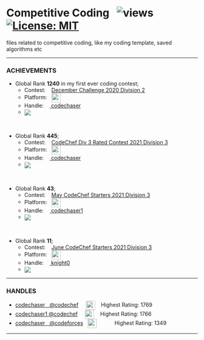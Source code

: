 # Competitive Coding &nbsp; ![views](https://visitor-badge.glitch.me/badge?page_id=code-chaser.competitive-coding) &nbsp;[![License: MIT](https://img.shields.io/badge/License-MIT-yellow.svg)](https://opensource.org/licenses/MIT)
files related to competitive coding, like my coding template, saved algorithms etc

___

### ACHIEVEMENTS
* Global Rank **1240** in my first ever coding contest;
    * Contest: &nbsp;&nbsp; <a href="https://www.codechef.com/DEC20B">December Challenge 2020 Division 2</a>
    * Platform: &nbsp; <a href="https://www.codechef.com"><img align="center" src="https://logo.clearbit.com/codechef.com" alt="codechef" height="24" width="" padding="" /></a>
    * Handle: &nbsp;&nbsp;&nbsp;<a href="https://www.codechef.com/users/codechaser" target="blank"> codechaser</a>
    * <img align="center" src="https://user-images.githubusercontent.com/63065397/122634315-19041a00-d0fb-11eb-8db9-9dced957e9ca.png">


<br>

* Global Rank **445**;
    * Contest: &nbsp;&nbsp; <a href="https://www.codechef.com/CCRC21C">CodeChef Div 3 Rated Contest 2021 Division 3</a>
    * Platform: &nbsp; <a href="https://www.codechef.com"><img align="center" src="https://logo.clearbit.com/codechef.com" alt="codechef" height="24" width="" padding="" /></a>
    * Handle: &nbsp;&nbsp;&nbsp;<a href="https://www.codechef.com/users/codechaser" target="blank"> codechaser</a>
    * <img align="center" src="https://user-images.githubusercontent.com/63065397/123522305-1cd70400-d6da-11eb-8c99-abaec7172dbf.png">

<br>

* Global Rank **43**;
    * Contest: &nbsp;&nbsp; <a href="https://www.codechef.com/START4C">May CodeChef Starters 2021 Division 3</a>
    * Platform: &nbsp; <a href="https://www.codechef.com"><img align="center" src="https://logo.clearbit.com/codechef.com" alt="codechef" height="24" width="" padding="" /></a>
    * Handle: &nbsp;&nbsp;&nbsp;<a href="https://www.codechef.com/users/codechaser1" target="blank"> codechaser1</a>
    * <img align="center" src="https://user-images.githubusercontent.com/63065397/122634236-a3984980-d0fa-11eb-9ea8-889acec7e7d7.png">

<br>

* Global Rank **11**;
    * Contest: &nbsp;&nbsp; <a href="https://www.codechef.com/START5C">June CodeChef Starters 2021 Division 3</a>
    * Platform: &nbsp; <a href="https://www.codechef.com"><img align="center" src="https://logo.clearbit.com/codechef.com" alt="codechef" height="24" width="" padding="" /></a>
    * Handle: &nbsp;&nbsp;&nbsp;<a href="https://www.codechef.com/users/knight0" target="blank"> knight0</a>
    * <img align="center" src="https://user-images.githubusercontent.com/63065397/123551605-291d9880-d790-11eb-8d62-d87a01cdf47f.png">







___
### HANDLES

* <a href="https://www.codechef.com/users/codechaser" target="blank"> codechaser &nbsp;&nbsp;@codechef</a> &nbsp; &nbsp; <a href="https://www.codechef.com/users/codechaser" target="blank"> <img align="center" src="https://logo.clearbit.com/codechef.com" alt="codechaser" height="24" width="" padding="" /></a>&nbsp;&nbsp;&nbsp; Highest Rating: 1769
* <a href="https://www.codechef.com/users/codechaser1" target="blank"> codechaser1 @codechef</a> &nbsp;&nbsp;&nbsp; <a href="https://www.codechef.com/users/codechaser1" target="blank">  <img align="center" src="https://logo.clearbit.com/codechef.com" alt="codechaser" height="24" width="" padding="" /></a>&nbsp;&nbsp;&nbsp; Highest Rating: 1766
* <a href="https://codeforces.com/profile/codechaser" target="blank">codechaser  &nbsp;&nbsp;@codeforces</a> &nbsp; <a href="https://codeforces.com/profile/codechaser" target="blank"><img align="center" src="https://logo.clearbit.com/codeforces.com" alt="codechaser" height="24" width="" /></a>&nbsp; &nbsp; &nbsp; &nbsp; &nbsp; &nbsp; Highest Rating: 1349

___
